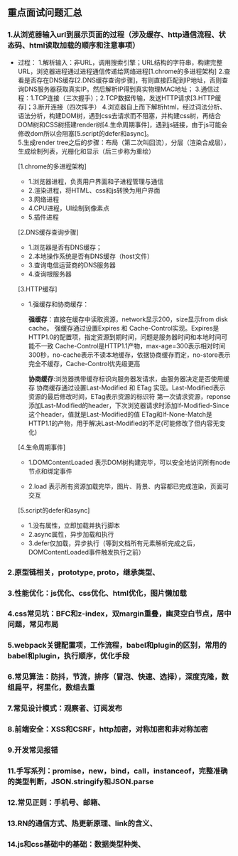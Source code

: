## 重点面试问题汇总

### 1.从浏览器输入url到展示页面的过程（涉及缓存、http通信流程、状态码、html读取加载的顺序和注意事项）

 - 过程：
   1.解析输入：非URL，调用搜索引擎；URL结构的字符串，构建完整URL，浏览器进程通过进程通信传递给网络进程[1.chrome的多进程架构]
   2.查看是否存在DNS缓存[2.DNS缓存查询步骤]，有则直接匹配到IP地址，否则查询DNS服务器获取真实IP。然后解析IP得到真实物理MAC地址；
   3.通信过程：1.TCP连接（三次握手）；2.TCP数据传输，发送HTTP请求[3.HTTP缓存]；3.断开连接（四次挥手）
   4.浏览器自上而下解析html，经过词法分析、语法分析，构建DOM树，遇到css去请求而不阻塞，并构建css树，再结合DOM树和CSS树搭建render树[4.生命周期事件]，遇到js链接，由于js可能会修改dom所以会阻塞[5.script的defer和async]。  
   5.生成render tree之后的步骤：布局（第二次叫回流），分层（渲染合成层），生成绘制列表，光栅化和显示（后三步称为重绘）

   [1.chrome的多进程架构]
    - 1.浏览器进程，负责用户界面和子进程管理与通信
    - 2.渲染进程，将HTML、css和js转换为用户界面
    - 3.网络进程
    - 4.CPU进程，UI绘制到像素点
    - 5.插件进程

   [2.DNS缓存查询步骤]
    - 1.浏览器是否有DNS缓存；
    - 2.本地操作系统是否有DNS缓存（host文件）
    - 3.查询电信运营商的DNS服务器
    - 4.查询根服务器

   [3.HTTP缓存]
    - 1.强缓存和协商缓存：

        **强缓存**：直接在缓存中读取资源，network显示200，size显示from disk cache。
        强缓存通过设置Expires 和 Cache-Control实现。Expires是HTTP1.0的配置项，指定资源到期时间，问题是服务器时间和本地时间可能不一致
        Cache-Control是HTTP1.1产物，max-age=300表示相对时间300秒，no-cache表示不读本地缓存，依据协商缓存而定，no-store表示完全不缓存，Cache-Control优先级更高

        **协商缓存**:浏览器携带缓存标识向服务器发请求，由服务器决定是否使用缓存
        协商缓存通过设置Last-Modified 和 ETag 实现。Last-Modified表示资源的最后修改时间，ETag表示资源的标识符
        第一次请求资源，reponse添加Last-Modified的header，下次浏览器请求时添加If-Modified-Since这个header，值就是Last-Modified的值
        ETag和If-None-Match是HTTP1.1的产物，用于解决Last-Modified的不足(可能修改了但内容无变化)

   [4.生命周期事件]
    - 1.DOMContentLoaded
        表示DOM树构建完毕，可以安全地访问所有node节点和绑定事件

    - 2.load
        表示所有资源加载完毕，图片、背景、内容都已完成渲染，页面可交互

   [5.script的defer和async]
    - 1.没有属性，立即加载并执行脚本
    - 2.async属性，异步加载和执行
    - 3.defer仅加载，异步执行（等到文档所有元素解析完成之后，DOMContentLoaded事件触发执行之前）

### 2.原型链相关，prototype, __proto__，继承类型、

### 3.性能优化：js优化、css优化、html优化，图片懒加载

### 4.css常见坑：BFC和z-index，双margin重叠，幽灵空白节点，居中问题，常见布局

### 5.webpack关键配置项，工作流程，babel和plugin的区别，常用的babel和plugin，执行顺序，优化手段

### 6.常见算法：防抖，节流，排序（冒泡、快速、选择），深度克隆，数组扁平，柯里化，数组去重

### 7.常见设计模式：观察者、订阅发布

### 8.前端安全：XSS和CSRF，http加密，对称加密和非对称加密

### 9.开发常见报错

### 11.手写系列：promise，new，bind，call，instanceof，完整准确的类型判断，JSON.stringify和JSON.parse

### 12.常见正则：手机号、邮箱、

### 13.RN的通信方式、热更新原理、link的含义、

### 14.js和css基础中的基础：数据类型种类、
